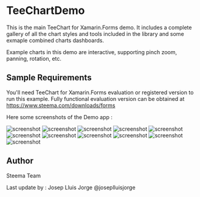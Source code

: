 TeeChartDemo
============

This is the main TeeChart for Xamarin.Forms demo. It includes a complete gallery of all the chart styles and tools included in the library and some exmaple combined charts dashboards.

Example charts in this demo are interactive, supporting pinch zoom, panning, rotation, etc.

## Sample Requirements

You'll need TeeChart for Xamarin.Forms evaluation or registered version to run this example. Fully functional evaluation version can be obtained at https://www.steema.com/downloads/forms

Here some screenshots of the Demo app :

![screenshot](https://raw.githubusercontent.com/Steema/teechart-xamarin-forms-samples/master/TeeChartDemo/Screenshots/image1.png "Xamarin.Forms")
![screenshot](https://raw.githubusercontent.com/Steema/teechart-xamarin-forms-samples/master/TeeChartDemo/Screenshots/image2.png "Xamarin.Forms")
![screenshot](https://raw.githubusercontent.com/Steema/teechart-xamarin-forms-samples/master/TeeChartDemo/Screenshots/image3.png "Xamarin.Forms")
![screenshot](https://raw.githubusercontent.com/Steema/teechart-xamarin-forms-samples/master/TeeChartDemo/Screenshots/image4.png "Xamarin.Forms")
![screenshot](https://raw.githubusercontent.com/Steema/teechart-xamarin-forms-samples/master/TeeChartDemo/Screenshots/image5.png "Xamarin.Forms")
![screenshot](https://raw.githubusercontent.com/Steema/teechart-xamarin-forms-samples/master/TeeChartDemo/Screenshots/image6.png "Xamarin.Forms")
![screenshot](https://raw.githubusercontent.com/Steema/teechart-xamarin-forms-samples/master/TeeChartDemo/Screenshots/image7.png "Xamarin.Forms")
![screenshot](https://raw.githubusercontent.com/Steema/teechart-xamarin-forms-samples/master/TeeChartDemo/Screenshots/image8.png "Xamarin.Forms")
![screenshot](https://raw.githubusercontent.com/Steema/teechart-xamarin-forms-samples/master/TeeChartDemo/Screenshots/image9.png "Xamarin.Forms")
![screenshot](https://raw.githubusercontent.com/Steema/teechart-xamarin-forms-samples/master/TeeChartDemo/Screenshots/image10.png "Xamarin.Forms")
![screenshot](https://raw.githubusercontent.com/Steema/teechart-xamarin-forms-samples/master/TeeChartDemo/Screenshots/image11.png "Xamarin.Forms")

Author
------
Steema Team

Last update by : 
Josep Lluis Jorge 
@joseplluisjorge
